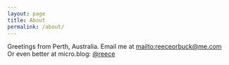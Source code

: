 ```yaml
---
layout: page
title: About
permalink: /about/
---
```


Greetings from Perth, Australia.
Email me at [mailto:reeceorbuck@me.com](reeceorbuck@me.com)
Or even better at micro.blog: [@reece](http://micro.blog/reece)